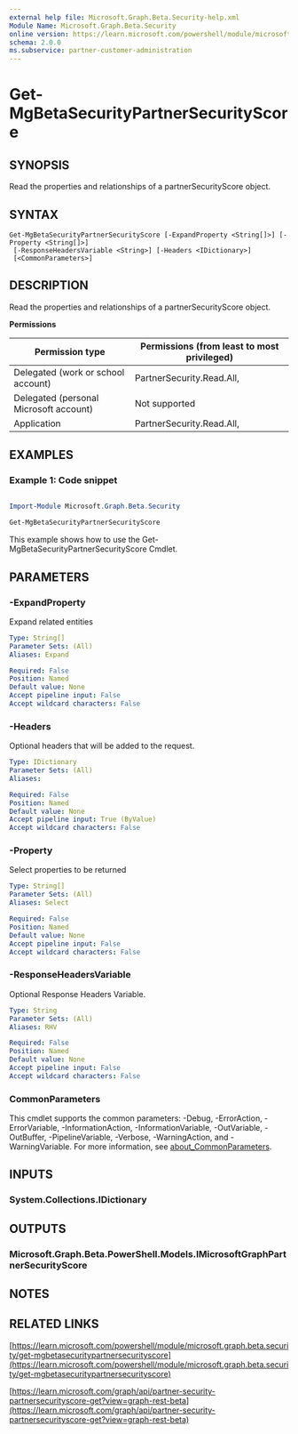```yaml
---
external help file: Microsoft.Graph.Beta.Security-help.xml
Module Name: Microsoft.Graph.Beta.Security
online version: https://learn.microsoft.com/powershell/module/microsoft.graph.beta.security/get-mgbetasecuritypartnersecurityscore
schema: 2.0.0
ms.subservice: partner-customer-administration
---
```


# Get-MgBetaSecurityPartnerSecurityScore

## SYNOPSIS
Read the properties and relationships of a partnerSecurityScore object.

## SYNTAX

```
Get-MgBetaSecurityPartnerSecurityScore [-ExpandProperty <String[]>] [-Property <String[]>]
 [-ResponseHeadersVariable <String>] [-Headers <IDictionary>]
 [<CommonParameters>]
```

## DESCRIPTION
Read the properties and relationships of a partnerSecurityScore object.

**Permissions**

| Permission type | Permissions (from least to most privileged) |
| --------------- | ------------------------------------------  |
| Delegated (work or school account) | PartnerSecurity.Read.All,  |
| Delegated (personal Microsoft account) | Not supported |
| Application | PartnerSecurity.Read.All,  |

## EXAMPLES
### Example 1: Code snippet

```powershell

Import-Module Microsoft.Graph.Beta.Security

Get-MgBetaSecurityPartnerSecurityScore

```
This example shows how to use the Get-MgBetaSecurityPartnerSecurityScore Cmdlet.


## PARAMETERS

### -ExpandProperty
Expand related entities

```yaml
Type: String[]
Parameter Sets: (All)
Aliases: Expand

Required: False
Position: Named
Default value: None
Accept pipeline input: False
Accept wildcard characters: False
```

### -Headers
Optional headers that will be added to the request.

```yaml
Type: IDictionary
Parameter Sets: (All)
Aliases:

Required: False
Position: Named
Default value: None
Accept pipeline input: True (ByValue)
Accept wildcard characters: False
```

### -Property
Select properties to be returned

```yaml
Type: String[]
Parameter Sets: (All)
Aliases: Select

Required: False
Position: Named
Default value: None
Accept pipeline input: False
Accept wildcard characters: False
```

### -ResponseHeadersVariable
Optional Response Headers Variable.

```yaml
Type: String
Parameter Sets: (All)
Aliases: RHV

Required: False
Position: Named
Default value: None
Accept pipeline input: False
Accept wildcard characters: False
```

### CommonParameters
This cmdlet supports the common parameters: -Debug, -ErrorAction, -ErrorVariable, -InformationAction, -InformationVariable, -OutVariable, -OutBuffer, -PipelineVariable, -Verbose, -WarningAction, and -WarningVariable. For more information, see [about_CommonParameters](http://go.microsoft.com/fwlink/?LinkID=113216).

## INPUTS

### System.Collections.IDictionary
## OUTPUTS

### Microsoft.Graph.Beta.PowerShell.Models.IMicrosoftGraphPartnerSecurityScore
## NOTES

## RELATED LINKS

[https://learn.microsoft.com/powershell/module/microsoft.graph.beta.security/get-mgbetasecuritypartnersecurityscore](https://learn.microsoft.com/powershell/module/microsoft.graph.beta.security/get-mgbetasecuritypartnersecurityscore)

[https://learn.microsoft.com/graph/api/partner-security-partnersecurityscore-get?view=graph-rest-beta](https://learn.microsoft.com/graph/api/partner-security-partnersecurityscore-get?view=graph-rest-beta)























